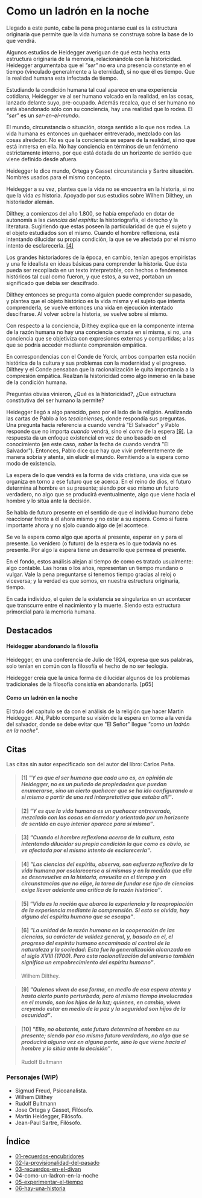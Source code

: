 # Como un ladrón en la noche

Llegado a este punto, cabe la pena preguntarse cual es la estructura originaria que permite que la vida humana se construya sobre la base de lo que vendrá.

Algunos estudios de Heidegger averiguan de qué esta hecha esta estructura originaria de la memoria, relacionándola con la historicidad. Heidegger argumentaba que el _"ser"_ no era una presencia constante en el tiempo (vinculado generalmente a la eternidad), si no que él es tiempo. Que la realidad humana esta infectada de tiempo.

<!-- Heidegger y sus investigación con respecto al tiempo -->

Estudiando la condición humana tal cual aparece en una experiencia cotidiana, Heidegger ve al ser humano volcado en la realidad, en las cosas, lanzado delante suyo, pre-ocupado. Además recalca, que el ser humano no está abandonado sólo con su conciencia, hay una realidad que lo rodea. El _"ser"_ es un _ser-en-el-mundo_.

El mundo, circunstancia o situación, otorga sentido a lo que nos rodea. La vida humana es entonces un quehacer entreverado, mezclado con las cosas alrededor. No es que la conciencia se separe de la realidad, si no que está inmersa en ella. No hay conciencia en términos de un fenómeno estrictamente interno, por que está dotada de un horizonte de sentido que viene definido desde afuera.

Heidegger le dice mundo, Ortega y Gasset circunstancia y Sartre situación. Nombres usados para el mismo concepto.

Heidegger a su vez, plantea que la vida no se encuentra en la historia, si no que la vida _es_ historia. Apoyado por sus estudios sobre Wilhem Dilthey, un historiador alemán.

<!-- Estudios de Dilthey -->

Dilthey, a comienzos del año 1.800, se había empeñado en dotar de autonomía a las *ciencias del espíritu*: la historiografía, el derecho y la literatura. Sugiriendo que estas poseen la particularidad de que el sujeto y el objeto estudiados son el mismo. Cuando el hombre reflexiona, está intentando dilucidar su propia condición, la que se ve afectada por el mismo intento de esclarecerla. [\[4\]](#)

Los grandes historiadores de la época, en cambio, tenían apegos empiristas y una fe idealista en ideas básicas para comprender la historia. Que ésta pueda ser recopilada en un texto interpretable, con hechos o fenómenos históricos tal cual como fueron, y que estos, a su vez, portaban un significado que debía ser descifrado.

Dilthey entonces se pregunta como alguien puede comprender su pasado, y plantea que el objeto histórico es la vida misma y el sujeto que intenta comprenderla, se vuelve entonces una vida en ejecución intentado descifrarse. Al volver sobre la historia, se vuelve sobre sí mismo.

Con respecto a la conciencia, Dilthey explica que en la componente interna de la razón humana no hay una conciencia cerrada en sí misma, si no, una conciencia que se objetiviza con expresiones externas y compartidas; a las que se podría acceder mediante comprensión empática.

En correspondencias con el Conde de Yorck, ambos comparten esta noción histórica de la cultura y sus problemas con la modernidad y el progreso. Dilthey y el Conde pensaban que la racionalización le quita importancia a la compresión empática. Realzan la historicidad como algo inmerso en la base de la condición humana.

Preguntas obvias vinieron, ¿Qué es la historicidad?, ¿Que estructura constitutiva del ser humano la permite?

Heidegger llegó a algo parecido, pero por el lado de la religión. Analizando las cartas de Pablo a los *tesalonienses*, donde respondía sus preguntas. Una pregunta hacía referencia a cuando vendrá "El Salvador" y Pablo responde que no importa *cuando* vendrá, sino el *como* de la espera [\[9\]](#). La respuesta da un enfoque existencial en vez de uno basado en el conocimiento (en este caso, *saber* la fecha de cuando vendrá "El Salvador"). Entonces, Pablo dice que hay que vivir preferentemente de manera sobria y atenta, sin eludir el mundo. Remitiendo a la espera como modo de existencia.

La espera de lo que vendrá es la forma de vida cristiana, una vida que se organiza en torno a ese futuro que se acerca. En el reino de dios, el futuro determina al hombre en su presente; siendo por eso mismo un futuro verdadero, no algo que se producirá eventualmente, algo que viene hacia el hombre y lo sitúa ante la decisión.

Se habla de futuro presente en el sentido de que el individuo humano debe reaccionar frente a él ahora mismo y no estar a su espera. Como si fuera importante ahora y no s[olo cuando algo de [el acontece. 

Se ve la espera como algo que aporta al presente, esperar en y para el presente. Lo venidero (o futuro) de la espera es lo que todavía no es presente. Por algo la espera tiene un desarrollo que permea el presente.

En el fondo, estos análisis alejan al tiempo de como es tratado usualmente: algo contable. Las horas o los años, representan un tiempo mundano o vulgar. Vale la pena preguntarse si tenemos tiempo gracias al reloj o viceversa; y la verdad es que somos, en nuestra estructura originaria, tiempo.

En cada individuo, el quien de la existencia se singulariza en un acontecer que transcurre entre el nacimiento y la muerte. Siendo esta estructura primordial para la memoria humana.

## Destacados

#### Heidegger abandonando la filosofía
Heidegger, en una conferencia de Julio de 1924, expresa que sus palabras, solo tenían en común con la filosofía el hecho de no ser teología.

Heidegger creía que la única forma de dilucidar algunos de los problemas tradicionales de la filosofía consistía en abandonarla. \[p65\]

#### Como un ladrón en la noche
El titulo del capitulo se da con el análisis de la religión que hacer Martin Heidegger. Ahí, Pablo comparte su visión de la espera en torno a la venida del salvador, donde se debe evitar que "El Señor" llegue *"como un ladrón en la noche"*. 

<!-- - Otro poema de parra -->

## Citas

Las citas sin autor especificado son del autor del libro: Carlos Peña.

<!-- p68.1 -->

> #### [1] *"Y es que el ser humano que cada uno es, en opinión de Heidegger, no es un puñado de propiedades que puedan enumerarse, sino un cierto quehacer que se ha ido configurando a sí mismo a partir de una red interpretativa que estaba allí"*.

<!-- p68.2 -->

> #### [2] *"Y es que la vida humana es un quehacer entreverado, mezclado con las cosas en derredor y orientado por un horizonte de sentido en cuyo interior aparece para sí misma"*.

<!-- p69.1 -->

> #### [3] *"Cuando el hombre reflexiona acerca de la cultura, esta intentando dilucidar su propia condición la que como es obvio, se ve afectada por el mismo intento de esclarecerla"*.

<!-- p69.2 -->

> #### [4] *"Las ciencias del espíritu, observa, son esfuerzo reflexivo de la vida humana por esclarecerse a sí mismas y en la medida que ella se desenvuelve en la historia, envuelta en el tiempo y en circunstancias que no elige, la tarea de fundar ese tipo de ciencias exige llevar adelante una critica de la razón histórica"*.

<!-- p71.1 -->

> #### [5] *"Vida es la noción que abarca la experiencia y la reapropiación de la experiencia mediante la comprensión. Si esto se olvida, hay alguno del espíritu humano que se escapa"*.

<!-- p71.2 -->

> #### [6] *"La unidad de la razón humana en la cooperación de las ciencias, su carácter de validez general, y, basado en el, el progreso del espíritu humano encaminado al control de la naturaleza y la sociedad: Esta fue la generalización alcanzada en el siglo XVIII (1700). Pero esta racionalización del universo también significa un empobrecimiento del espíritu humano"*.
>
> Wilhem Dilthey.

<!-- p74.1 -->

<!-- > #### [7] "pero Pablo les dice que no importa _cuando_ vendrá el salvador, lo que importa es el _como_ de la espera" -->

<!-- p74.2 -->

> #### [9] *"Quienes viven de esa forma, en medio de esa espera atenta y hasta cierto punto perturbada, pero al mismo tiempo involucrados en el mundo, son los hijos de la luz; quienes, en cambio, viven creyendo estar en medio de la paz y la seguridad son hijos de la oscuridad"*.

<!-- p76 " -->

> #### [10] *"Ello, no obstante, este futuro determina al hombre en su presente; siendo por eso mismo futuro verdadero, no algo que se producirá alguna vez en alguna parte, sino lo que viene hacia el hombre y lo sitúa ante la decisión"*.
>
> Rudolf Bultmann

### Personajes (WIP)

- Sigmud Freud, Psicoanalista.
- Wilhem Dilthey
- Rudolf Bultmann
- Jose Ortega y Gasset, Filósofo.
- Martin Heidegger, Filósofo. 
- Jean-Paul Sartre, Filósofo.


## Índice

- [01-recuerdos-encubridores](./01-recuerdos-encubridores.md)
- [02-la-provisionalidad-del-pasado](./02-la-provisionalidad-del-pasado.md)
- [03-recuerdos-en-el-divan](./03-recuerdos-en-el-divan.md)
- 04-como-un-ladron-en-la-noche
- [05-experimentar-el-tiempo](./05-experimentar-el-tiempo.md)
- [06-hay-una-historia](./06-hay-una-historia.md)

